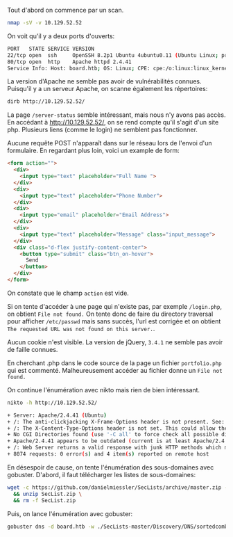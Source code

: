 Tout d'abord on commence par un scan.
```bash
nmap -sV -v 10.129.52.52
```

On voit qu'il y a deux ports d'ouverts:
```bash
PORT   STATE SERVICE VERSION
22/tcp open  ssh     OpenSSH 8.2p1 Ubuntu 4ubuntu0.11 (Ubuntu Linux; protocol 2.0)
80/tcp open  http    Apache httpd 2.4.41
Service Info: Host: board.htb; OS: Linux; CPE: cpe:/o:linux:linux_kernel
```

La version d'Apache ne semble pas avoir de vulnérabilités connues.
Puisqu'il y a un serveur Apache, on scanne également les répertoires:
```bash
dirb http://10.129.52.52/
```
La page `/server-status` semble intéressant, mais nous n'y avons pas accès.
En accédant à http://10.129.52.52/, on se rend compte qu'il s'agit d'un site php.
Plusieurs liens (comme le login) ne semblent pas fonctionner.

Aucune requête POST n'apparaît dans sur le réseau lors de l'envoi d'un formulaire.
En regardant plus loin, voici un example de form:
```html
<form action="">
  <div>
    <input type="text" placeholder="Full Name ">
  </div>
  <div>
    <input type="text" placeholder="Phone Number">
  </div>
  <div>
    <input type="email" placeholder="Email Address">
  </div>
  <div>
    <input type="text" placeholder="Message" class="input_message">
  </div>
  <div class="d-flex justify-content-center">
    <button type="submit" class="btn_on-hover">
      Send
    </button>
  </div>
</form>
```
On constate que le champ `action` est vide.

Si on tente d'accéder à une page qui n'existe pas, par exemple `/login.php`, on obtient `File not found.`
On tente donc de faire du directory traversal pour afficher `/etc/passwd` mais sans succès, l'url est corrigée et on obtient `The requested URL was not found on this server.`.

Aucun cookie n'est visible.
La version de jQuery, `3.4.1` ne semble pas avoir de faille connues.

En cherchant .php dans le code source de la page un fichier `portfolio.php` qui est commenté.
Malheureusement accéder au fichier donne un `File not found.`

On continue l'énumération avec nikto mais rien de bien intéressant.
```bash
nikto -h http://10.129.52.52/

+ Server: Apache/2.4.41 (Ubuntu)
+ /: The anti-clickjacking X-Frame-Options header is not present. See: https://developer.mozilla.org/en-US/docs/Web/HTTP/Headers/X-Frame-Options
+ /: The X-Content-Type-Options header is not set. This could allow the user agent to render the content of the site in a different fashion to the MIME type. See: https://www.netsparker.com/web-vulnerability-scanner/vulnerabilities/missing-content-type-header/
+ No CGI Directories found (use '-C all' to force check all possible dirs)
+ Apache/2.4.41 appears to be outdated (current is at least Apache/2.4.54). Apache 2.2.34 is the EOL for the 2.x branch.
+ /: Web Server returns a valid response with junk HTTP methods which may cause false positives.
+ 8074 requests: 0 error(s) and 4 item(s) reported on remote host
```

En désespoir de cause, on tente l'énumération des sous-domaines avec gobuster.
D'abord, il faut télécharger les listes de sous-domaines:
```bash
wget -c https://github.com/danielmiessler/SecLists/archive/master.zip -O SecList.zip \
  && unzip SecList.zip \
  && rm -f SecList.zip
```

Puis, on lance l'énumération avec gobuster:
```bash
gobuster dns -d board.htb -w ./SecLists-master/Discovery/DNS/sortedcombined-knock-dnsrecon-fierce-reconng.txt -o gobuster_subdomains.txt
```
